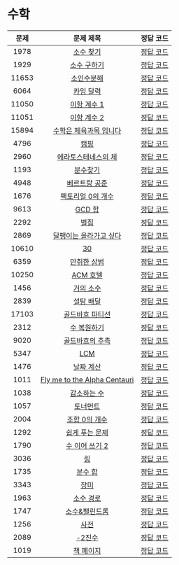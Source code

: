 # 수학

| 문제 | 문제 제목 | 정답 코드 |
| :--: | :--: | :--: |
| 1978 | [소수 찾기](https://www.acmicpc.net/problem/1978) | [정답 코드](1978.swift) |
| 1929 | [소수 구하기](https://www.acmicpc.net/problem/1929) | [정답 코드](1929.swift) |
| 11653 | [소인수분해](https://www.acmicpc.net/problem/11653) | [정답 코드](11653.swift) |
| 6064 | [카잉 달력](https://www.acmicpc.net/problem/6064) | [정답 코드](6064.swift) |
| 11050 | [이항 계수 1](https://www.acmicpc.net/problem/11050) | [정답 코드](11050.swift) |
| 11051 | [이항 계수 2](https://www.acmicpc.net/problem/11051) | [정답 코드](11051.swift) |
| 15894 | [수학은 체육과목 입니다](https://www.acmicpc.net/problem/15894) | [정답 코드](15894.swift) |
| 4796 | [캠핑](https://www.acmicpc.net/problem/4796) | [정답 코드](4796.swift) |
| 2960 | [에라토스테네스의 체](https://www.acmicpc.net/problem/2960) | [정답 코드](2960.swift) |
| 1193 | [분수찾기](https://www.acmicpc.net/problem/1193) | [정답 코드](1193.swift) |
| 4948 | [베르트랑 공준](https://www.acmicpc.net/problem/4948) | [정답 코드](4948.swift) |
| 1676 | [팩토리얼 0의 개수](https://www.acmicpc.net/problem/1676) | [정답 코드](1676.swift) |
| 9613 | [GCD 합](https://www.acmicpc.net/problem/9613) | [정답 코드](9613.swift) |
| 2292 | [벌집](https://www.acmicpc.net/problem/2292) | [정답 코드](2292.swift) |
| 2869 | [달팽이는 올라가고 싶다](https://www.acmicpc.net/problem/2869) | [정답 코드](2869.swift) |
| 10610 | [30](https://www.acmicpc.net/problem/10610) | [정답 코드](10610.swift) |
| 6359 | [만취한 상범](https://www.acmicpc.net/problem/6359) | [정답 코드](6359.swift) |
| 10250 | [ACM 호텔](https://www.acmicpc.net/problem/10250) | [정답 코드](10250.swift) |
| 1456 | [거의 소수](https://www.acmicpc.net/problem/1456) | [정답 코드](1456.swift) |
| 2839 | [설탕 배달](https://www.acmicpc.net/problem/2839) | [정답 코드](2839.swift) |
| 17103 | [골드바흐 파티션](https://www.acmicpc.net/problem/17103) | [정답 코드](17103.swift) |
| 2312 | [수 복원하기](https://www.acmicpc.net/problem/2312) | [정답 코드](2312.swift) |
| 9020 | [골드바흐의 추측](https://www.acmicpc.net/problem/9020) | [정답 코드](9020.swift) |
| 5347 | [LCM](https://www.acmicpc.net/problem/5347) | [정답 코드](5347.swift) |
| 1476 | [날짜 계산](https://www.acmicpc.net/problem/1476) | [정답 코드](1476.swift) |
| 1011 | [Fly me to the Alpha Centauri](https://www.acmicpc.net/problem/1011) | [정답 코드](1011.swift) |
| 1038 | [감소하는 수](https://www.acmicpc.net/problem/1038) | [정답 코드](1038.swift) |
| 1057 | [토너먼트](https://www.acmicpc.net/problem/1057) | [정답 코드](1057.swift) |
| 2004 | [조합 0의 개수](https://www.acmicpc.net/problem/2004) | [정답 코드](2004.swift) |
| 1292 | [쉽게 푸는 문제](https://www.acmicpc.net/problem/1292) | [정답 코드](1292.swift) |
| 1790 | [수 이어 쓰기 2](https://www.acmicpc.net/problem/1790) | [정답 코드](1790.swift) |
| 3036 | [링](https://www.acmicpc.net/problem/3036) | [정답 코드](3036.swift) |
| 1735 | [분수 합](https://www.acmicpc.net/problem/1735) | [정답 코드](1735.swift) |
| 3343 | [장미](https://www.acmicpc.net/problem/3343) | [정답 코드](3343.swift) |
| 1963 | [소수 경로](https://www.acmicpc.net/problem/1963) | [정답 코드](1963.swift) |
| 1747 | [소수&amp;팰린드롬](https://www.acmicpc.net/problem/1747) | [정답 코드](1747.swift) |
| 1256 | [사전](https://www.acmicpc.net/problem/1256) | [정답 코드](1256.swift)  |
| 2089 | [-2진수](https://www.acmicpc.net/problem/2089) | [정답 코드](2089.swift) |
| 1019 | [책 페이지](https://www.acmicpc.net/problem/1019) | [정답 코드](1019.swift)  |
